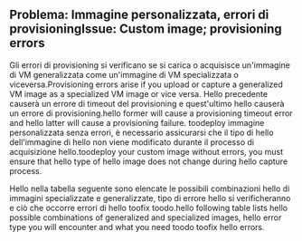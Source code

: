 ## <a name="issue-custom-image-provisioning-errors"></a><span data-ttu-id="93bc0-101">Problema: Immagine personalizzata, errori di provisioning</span><span class="sxs-lookup"><span data-stu-id="93bc0-101">Issue: Custom image; provisioning errors</span></span>
<span data-ttu-id="93bc0-102">Gli errori di provisioning si verificano se si carica o acquisisce un'immagine di VM generalizzata come un'immagine di VM specializzata o viceversa.</span><span class="sxs-lookup"><span data-stu-id="93bc0-102">Provisioning errors arise if you upload or capture a generalized VM image as a specialized VM image or vice versa.</span></span> <span data-ttu-id="93bc0-103">Hello precedente causerà un errore di timeout del provisioning e quest'ultimo hello causerà un errore di provisioning.</span><span class="sxs-lookup"><span data-stu-id="93bc0-103">hello former will cause a provisioning timeout error and hello latter will cause a provisioning failure.</span></span> <span data-ttu-id="93bc0-104">toodeploy immagine personalizzata senza errori, è necessario assicurarsi che il tipo di hello dell'immagine di hello non viene modificato durante il processo di acquisizione hello.</span><span class="sxs-lookup"><span data-stu-id="93bc0-104">toodeploy your custom image without errors, you must ensure that hello type of hello image does not change during hello capture process.</span></span>

<span data-ttu-id="93bc0-105">Hello nella tabella seguente sono elencate le possibili combinazioni hello di immagini specializzate e generalizzate, tipo di errore hello si verificheranno e ciò che occorre errori di hello toofix toodo.</span><span class="sxs-lookup"><span data-stu-id="93bc0-105">hello following table lists hello possible combinations of generalized and specialized images, hello error type you will encounter and what you need toodo toofix hello errors.</span></span>

